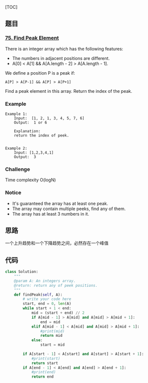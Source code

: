[TOC]

## 题目

### [75. Find Peak Element](https://www.lintcode.com/problem/find-peak-element/description)

There is an integer array which has the following features:

- The numbers in adjacent positions are different.
- A[0] < A[1] && A[A.length - 2] > A[A.length - 1].

We define a position P is a peak if:

```
A[P] > A[P-1] && A[P] > A[P+1]
```

Find a peak element in this array. Return the index of the peak.

### Example

```
Example 1:
	Input:  [1, 2, 1, 3, 4, 5, 7, 6]
	Output:  1 or 6
	
	Explanation:
	return the index of peek.


Example 2:
	Input: [1,2,3,4,1]
	Output:  3
```

### Challenge

Time complexity O(logN)

### Notice

- It's guaranteed the array has at least one peak.
- The array may contain multiple peeks, find any of them.
- The array has at least 3 numbers in it.

## 思路

一个上升趋势和一个下降趋势之间，必然存在一个峰值

## 代码

```python
class Solution:
    """
    @param A: An integers array.
    @return: return any of peek positions.
    """
    def findPeak(self, A):
        # write your code here
        start, end = 0, len(A)
        while start + 1 < end:
            mid = (start + end) // 2
            if A[mid - 1] > A[mid] and A[mid] > A[mid + 1]:
                end = mid
            elif A[mid - 1] < A[mid] and A[mid] > A[mid + 1]:
                #print(mid)
                return mid
            else:
                start = mid
        
        if A[start - 1] < A[start] and A[start] > A[start + 1]:
            #print(start)
            return start
        if A[end - 1] < A[end] and A[end] > A[end + 1]:
            #print(end)
            return end
```

